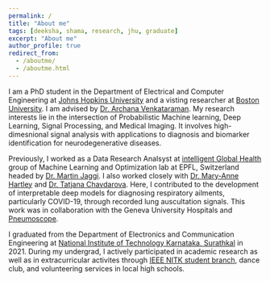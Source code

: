 ```yaml
---
permalink: /
title: "About me"
tags: [deeksha, shama, research, jhu, graduate]
excerpt: "About me"
author_profile: true
redirect_from:
  - /aboutme/
  - /aboutme.html
---
```


I am a PhD student in the Department of Electrical and Computer Engineering at [Johns Hopkins University](https://engineering.jhu.edu/ece/) and a visting researcher at [Boston University](https://www.bu.edu/eng/academics/departments-and-divisions/electrical-and-computer-engineering/). I am advised by [Dr. Archana Venkataraman](https://www.bu.edu/eng/profile/archana-venkataraman-ph-d/). My research interests lie in the intersection of Probabilistic Machine learning, Deep Learning, Signal Processing, and Medical Imaging. It involves high-dimesnional signal analysis with applications to diagnosis and biomarker identification for neurodegenerative diseases. 

Previously, I worked as a Data Research Analsyst at [intelligent Global Health](https://www.epfl.ch/labs/mlo/igh-intelligent-global-health/) group of Machine Learning and Optimization lab at EPFL, Switzerland headed by [Dr. Martin Jaggi](https://people.epfl.ch/martin.jaggi). I also worked closely with [Dr. Mary-Anne Hartley](https://www.yale-light.org/) and [Dr. Tatjana Chavdarova](https://chavdarova.github.io/). Here, I contributed to the development of interpretable deep models for diagnosing respiratory ailments, particularly COVID-19, through recorded lung auscultation signals. This work was in collaboration with the Geneva University Hospitals and [Pneumoscope](https://onescope.ch/). 

I graduated from the Department of Electronics and Communication Engineering at [National Institute of Technology Karnataka, Surathkal](https://www.nitk.ac.in/) in 2021. During my undergrad, I actively participated in academic research as well as in extracurricular activites through [IEEE NITK student branch](https://ieee.nitk.ac.in/), dance club, and volunteering services in local high schools.



